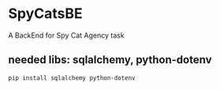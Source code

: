 # SpyCatsBE
A BackEnd for Spy Cat Agency task

## needed libs:  sqlalchemy, python-dotenv
```
pip install sqlalchemy python-dotenv
```
